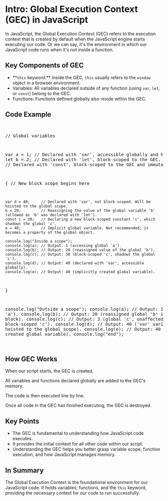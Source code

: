 <h1>Intro: Global Execution Context (GEC) in JavaScript</h1>
<p>In JavaScript, the Global Execution Context (GEC) refers to the execution context that is created by default when the JavaScript engine starts executing our code. Or we can say, it's the environment in which our JavaScript code runs when it's not inside a function.</p>
<h2>Key Components of GEC</h2>
<ul>
<li>**<code>this</code> keyword:** Inside the GEC, <code>this</code> usually refers to the <code>window</code> object in a browser environment.</li>
<li>Variables: All variables declared outside of any function (using <code>var</code>, <code>let</code>, or <code>const</code>) belong to the GEC.</li>
<li>Functions: Functions defined globally also reside within the GEC.</li>
</ul>
<h2>Code Example</h2>
<pre>

// Global variables

var a = 1;          // Declared with 'var', accessible globally and hoisted.
let b = 2;          // Declared with 'let', block-scoped to the GEC.
const c = 3;        // Declared with 'const', block-scoped to the GEC and immutable.

{
    // New block scope begins here
    
    var d = 40;     // Declared with 'var', not block-scoped. Will be hoisted to the global scope.
    b = 20;         // Reassigning the value of the global variable 'b' (allowed as 'b' was declared with 'let').
    const c = 30;   // Declaring a new block-scoped constant 'c', which shadows the global 'c'.
    e = 40;         // Implicit global variable. Not recommended; it becomes a property of the global object.

    console.log("Inside a scope");
    console.log(a); // Output: 1 (accessing global 'a').
    console.log(b); // Output: 20 (reassigned value of the global 'b').
    console.log(c); // Output: 30 (block-scoped 'c', shadows the global 'c').
    console.log(d); // Output: 40 (declared with 'var', accessible globally).
    console.log(e); // Output: 40 (implicitly created global variable).
}

console.log("Outside a scope");
console.log(a);     // Output: 1 (global 'a').
console.log(b);     // Output: 20 (reassigned global 'b' inside the block).
console.log(c);     // Output: 3 (global 'c', unaffected by the block-scoped 'c').
console.log(d);     // Output: 40 ('var' variable, hoisted to the global scope).
console.log(e);     // Output: 40 (implicitly created global variable).
console.log("end");

</pre>
<h2>How GEC Works</h2>
<p>When our script starts, the GEC is created.</p>
<p>All variables and functions declared globally are added to the GEC's memory.</p>
<p>The code is then executed line by line.</p>
<p>Once all code in the GEC has finished executing, the GEC is destroyed.</p>
<h2>Key Points</h2>
<ul>
<li>The GEC is fundamental to understanding how JavaScript code executes.</li>
<li>It provides the initial context for all other code within our script.</li>
<li>Understanding the GEC helps you better grasp variable scope, function execution, and how JavaScript manages memory.</li>
</ul>
<h2>In Summary</h2>
<p>The Global Execution Context is the foundational environment for our JavaScript code. It holds variables, functions, and the <code>this</code> keyword, providing the necessary context for our code to run successfully.</p>
</body>
</html>